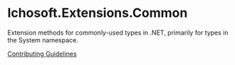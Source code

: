 # Ichosoft.Extensions.Common #
Extension methods for commonly-used types in .NET, primarily for types in the System namespace. 

[Contributing Guidelines](CONTRIBUTING.md)
